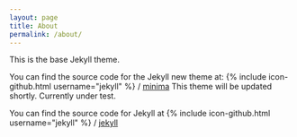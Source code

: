 ```yaml
---
layout: page
title: About
permalink: /about/
---
```


This is the base Jekyll theme. 

You can find the source code for the Jekyll new theme at:
{% include icon-github.html username="jekyll" %} /
[minima](https://github.com/jekyll/minima) This theme will be updated shortly. Currently under test.

You can find the source code for Jekyll at
{% include icon-github.html username="jekyll" %} /
[jekyll](https://github.com/jekyll/jekyll)
